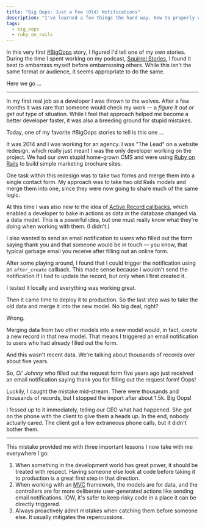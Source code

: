 ```yaml
---
title: "Big Oops: Just a Few (Old) Notifications"
description: "I've learned a few things the hard way. How to properly use Active Record callbacks with Ruby on Rails is one of those things."
tags:
  - big_oops
  - ruby_on_rails
---
```


In this very first [#BigOops](/tags/big-oops) story, I figured I'd tell one of my own stories. During the time I spent working on my podcast, [Squirrel Stories](https://www.squirrelstories.fm/), I found it best to embarrass myself before embarrassing others. While this isn't the same format or audience, it seems appropriate to do the same.

Here we go ...

---

In my first real job as a developer I was thrown to the wolves. After a few months it was rare that someone would check my work — a _figure it out or get out_ type of situation. While I feel that approach helped me become a better developer faster, it was also a breeding ground for stupid mistakes.

Today, one of my favorite #BigOops stories to tell is this one ...

It was 2014 and I was working for an agency. I was "The Lead" on a website redesign, which really just meant I was the only developer working on the project. We had our own stupid home-grown CMS and were using [Ruby on Rails](https://rubyonrails.org/) to build simple marketing brochure sites.

One task within this redesign was to take two forms and merge them into a single contact form. My approach was to take two old Rails models and merge them into one, since they were now going to share much of the same logic.

At this time I was also new to the idea of [Active Record callbacks](https://guides.rubyonrails.org/active_record_callbacks.html), which enabled a developer to bake in actions as data in the database changed via a data model. This is a powerful idea, but one must really know what they're doing when working with them. (I didn't.)

I also wanted to send an email notification to users who filled out the form saying thank you and that someone would be in touch — you know, that typical garbage email you receive after filling out an online form.

After some playing around, I found that I could trigger the notification using an `after_create` callback. This made sense because I wouldn't send the notification if I had to update the record, but only when I first created it.

I tested it locally and everything was working great.

Then it came time to deploy it to production. So the last step was to take the old data and merge it into the new model. No big deal, right?

Wrong.

Merging data from two other models into a new model would, in fact, _create_ a new record in that new model. That means I triggered an email notification to users who had already filled out the form.

And this wasn't recent data. We're talking about thousands of records over about five years.

So, _Ol' Johnny_ who filled out the request form five years ago just received an email notification saying thank you for filling out the request form! Oops!

Luckily, I caught the mistake mid-stream. There were thousands and thousands of records, but I stopped the import after about 1.5k. Big Oops!

I fessed up to it immediately, telling our CEO what had happened. She got on the phone with the client to give them a heads up. In the end, nobody actually cared. The client got a few extraneous phone calls, but it didn't bother them.

---

This mistake provided me with three important lessons I now take with me everywhere I go:

1. When something in the development world has great power, it should be treated with respect. Having someone else look at code before taking it to production is a great first step in that direction.
2. When working with an [MVC](https://en.wikipedia.org/wiki/Model%E2%80%93view%E2%80%93controller) framework, the models are for data, and the controllers are for more deliberate user-generated actions like sending email notifications. IOW, it's safer to keep risky code in a place it can be directly triggered.
3. Always proactively admit mistakes when catching them before someone else. It usually mitigates the repercussions.
